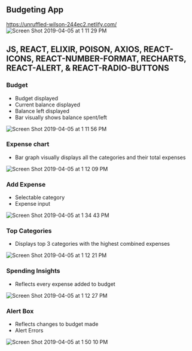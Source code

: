 ## Budgeting App
https://unruffled-wilson-244ec2.netlify.com/
![Screen Shot 2019-04-05 at 1 11 29 PM](https://user-images.githubusercontent.com/26177887/55651416-bfc3a080-57a5-11e9-91f7-bf76a555f10c.png)

## JS, REACT, ELIXIR, POISON, AXIOS, REACT-ICONS, REACT-NUMBER-FORMAT, RECHARTS, REACT-ALERT, & REACT-RADIO-BUTTONS

### Budget
  - Budget displayed
  - Current balance displayed
  - Balance left displayed
  - Bar visually shows balance spent/left

![Screen Shot 2019-04-05 at 1 11 56 PM](https://user-images.githubusercontent.com/26177887/55651551-3c567f00-57a6-11e9-9f22-f083894d05a7.png)

### Expense chart
  - Bar graph visually displays all the categories and their total expenses

![Screen Shot 2019-04-05 at 1 12 09 PM](https://user-images.githubusercontent.com/26177887/55651553-3c567f00-57a6-11e9-8df0-f16b6e437929.png)

### Add Expense
  - Selectable category
  - Expense input

![Screen Shot 2019-04-05 at 1 34 43 PM](https://user-images.githubusercontent.com/26177887/55652090-ca7f3500-57a7-11e9-8c2d-b6227b5197c4.png)

### Top Categories
  - Displays top 3 categories with the highest combined expenses

![Screen Shot 2019-04-05 at 1 12 21 PM](https://user-images.githubusercontent.com/26177887/55651554-3c567f00-57a6-11e9-9cb5-0cf094e00871.png)

### Spending Insights
  - Reflects every expense added to budget

![Screen Shot 2019-04-05 at 1 12 27 PM](https://user-images.githubusercontent.com/26177887/55651555-3c567f00-57a6-11e9-9917-97ba4ad05e19.png)

### Alert Box
  - Reflects changes to budget made
  - Alert Errors

![Screen Shot 2019-04-05 at 1 50 10 PM](https://user-images.githubusercontent.com/26177887/55652845-f3a0c500-57a9-11e9-907b-e4fef0f5b637.png)